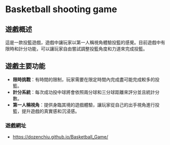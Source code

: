 # Basketball shooting game

## 遊戲概述
這是一款投籃遊戲，遊戲中讓玩家以第一人稱視角體驗投籃的感覺。目前遊戲中有限時和計分功能，可以讓玩家自由嘗試調整投籃角度和力道來完成投籃。

## 遊戲主要功能

- **限時挑戰**：有時間的限制，玩家需要在限定時間內完成盡可能完成較多的投籃。
- **計分系統**：每次成功投中球將會依照兩分球和三分球距離來評分並且統計分數。
- **第一人稱視角**：提供身臨其境的遊戲體驗，讓玩家從自己的出手視角進行投籃，提升遊戲的真實感和沉浸感。

### 遊戲網址
- https://dozenchiu.github.io/Basketball_Game/